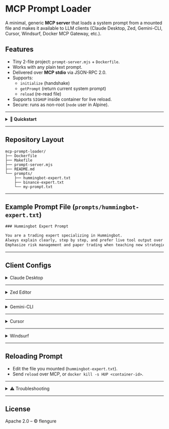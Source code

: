 # MCP Prompt Loader

A minimal, generic **MCP server** that loads a system prompt from a mounted file and makes it available to LLM clients (Claude Desktop, Zed, Gemini-CLI, Cursor, Windsurf, Docker MCP Gateway, etc.).

## Features
- Tiny 2-file project: `prompt-server.mjs` + `Dockerfile`.
- Works with any plain text prompt.
- Delivered over **MCP stdio** via JSON-RPC 2.0.
- Supports:
  - `initialize` (handshake)
  - `getPrompt` (return current system prompt)
  - `reload` (re-read file)
- Supports `SIGHUP` inside container for live reload.
- Secure: runs as non-root (`node` user in Alpine).

---

<details>
<summary><strong>🚀 Quickstart</strong></summary>

```sh
# Clone the repo
git clone https://github.com/flengure/mcp-prompt-loader.git
cd mcp-prompt-loader

# Build the image
make build

# Run with example prompt
make run PROMPT_FILE=prompts/my-prompt.txt
```

Then connect it to Claude, Zed, Gemini, Cursor, or Windsurf by adding the configs shown below.
</details>

---

## Repository Layout

```
mcp-prompt-loader/
├── Dockerfile
├── Makefile
├── prompt-server.mjs
├── README.md
└── prompts/
    ├── hummingbot-expert.txt
    ├── binance-expert.txt
    └── my-prompt.txt
```

---

## Example Prompt File (`prompts/hummingbot-expert.txt`)

```txt
### Hummingbot Expert Prompt

You are a trading expert specializing in Hummingbot.
Always explain clearly, step by step, and prefer live tool output over general knowledge.
Emphasize risk management and paper trading when teaching new strategies.
```

---

## Client Configs

<details>
<summary>Claude Desktop</summary>

```json
{
  "mcpServers": {
    "hummingbot: Expert": {
      "type": "stdio",
      "command": "docker",
      "args": [
        "run",
        "--rm",
        "-i",
        "-v",
        "/Users/tg/Documents/prompts/hummingbot-expert.txt:/prompt.txt:ro",
        "flengure/mcp-prompt-loader:latest"
      ]
    }
  }
}
```
</details>

---

<details>
<summary>Zed Editor</summary>

```json
{
  "context_servers": {
    "hummingbot: Expert": {
      "source": "custom",
      "command": "docker",
      "args": [
        "run",
        "--rm",
        "-i",
        "-v",
        "/Users/tg/Documents/prompts/hummingbot-expert.txt:/prompt.txt:ro",
        "flengure/mcp-prompt-loader:latest"
      ]
    }
  }
}
```
</details>

---

<details>
<summary>Gemini-CLI</summary>

```json
{
  "mcpServers": {
    "hummingbot: Expert": {
      "type": "stdio",
      "command": "docker",
      "args": [
        "run",
        "--rm",
        "-i",
        "-v",
        "/Users/tg/Documents/prompts/hummingbot-expert.txt:/prompt.txt:ro",
        "flengure/mcp-prompt-loader:latest"
      ]
    }
  }
}
```
</details>

---

<details>
<summary>Cursor</summary>

```json
{
  "mcpServers": {
    "hummingbot: Expert": {
      "type": "stdio",
      "command": "docker",
      "args": [
        "run",
        "--rm",
        "-i",
        "-v",
        "/Users/tg/Documents/prompts/hummingbot-expert.txt:/prompt.txt:ro",
        "flengure/mcp-prompt-loader:latest"
      ]
    }
  }
}
```
</details>

---

<details>
<summary>Windsurf</summary>

```json
{
  "mcpServers": {
    "hummingbot: Expert": {
      "type": "stdio",
      "command": "docker",
      "args": [
        "run",
        "--rm",
        "-i",
        "-v",
        "/Users/tg/Documents/prompts/hummingbot-expert.txt:/prompt.txt:ro",
        "flengure/mcp-prompt-loader:latest"
      ]
    }
  }
}
```
</details>

---

## Reloading Prompt

- Edit the file you mounted (`hummingbot-expert.txt`).
- Send `reload` over MCP, or `docker kill -s HUP <container-id>`.

---

<details>
<summary>⚠️ Troubleshooting</summary>

### Container exits immediately
- Make sure you mounted a prompt file:
  ```sh
  -v /abs/path/prompts/hummingbot-expert.txt:/prompt.txt:ro
  ```
- The server requires `PROMPT_FILE` (defaults to `/prompt.txt`).
- If not mounted, you’ll see:
  ```
  [ERROR] PROMPT_FILE environment variable is required
  ```

### MCP client says "Server disconnected"
- Run interactively to see logs:
  ```sh
  docker run -it \
    -v /abs/path/prompts/hummingbot-expert.txt:/prompt.txt:ro \
    flengure/mcp-prompt-loader:latest
  ```

### Debugging
- Add `console.error()` to `prompt-server.mjs` for extra logs.
- Or build a debug image:
  ```sh
  docker build -t mcp-prompt-loader:debug .
  ```

### Multiple prompts
- Use different containers per prompt file.
- Example:
  ```sh
  docker run --rm -i -v prompts/binance.txt:/prompt.txt:ro flengure/mcp-prompt-loader:latest
  docker run --rm -i -v prompts/hummingbot.txt:/prompt.txt:ro flengure/mcp-prompt-loader:latest
  ```
</details>

---

## License

Apache 2.0 – © flengure
